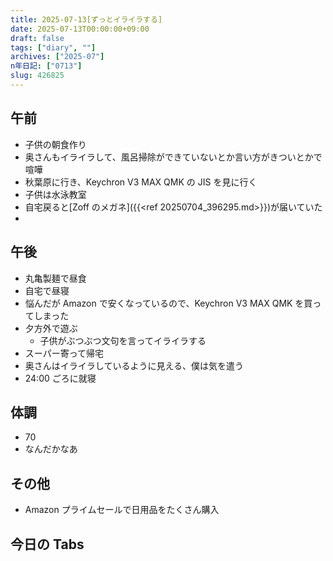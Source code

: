 ```yaml
---
title: 2025-07-13[ずっとイライラする]
date: 2025-07-13T00:00:00+09:00
draft: false
tags: ["diary", ""]
archives: ["2025-07"]
n年日記: ["0713"]
slug: 426825
---
```


## 午前

- 子供の朝食作り
- 奥さんもイライラして、風呂掃除ができていないとか言い方がきついとかで喧嘩
- 秋葉原に行き、Keychron V3 MAX QMK の JIS を見に行く
- 子供は水泳教室
- 自宅戻ると[Zoff のメガネ]({{<ref 20250704_396295.md>}})が届いていた
-

## 午後

- 丸亀製麺で昼食
- 自宅で昼寝
- 悩んだが Amazon で安くなっているので、Keychron V3 MAX QMK を買ってしまった
- 夕方外で遊ぶ
  - 子供がぶつぶつ文句を言ってイライラする
- スーパー寄って帰宅
- 奥さんはイライラしているように見える、僕は気を遣う
- 24:00 ごろに就寝

## 体調

- 70
- なんだかなあ

## その他

- Amazon プライムセールで日用品をたくさん購入

## 今日の Tabs
